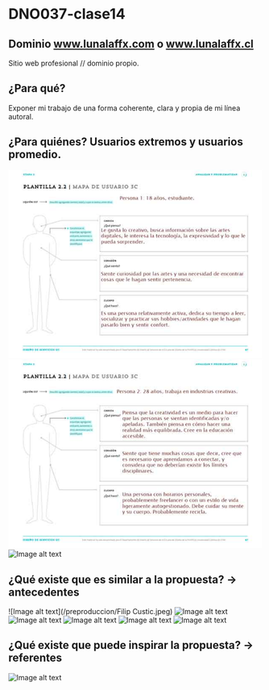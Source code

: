 # DNO037-clase14

## Dominio www.lunalaffx.com o www.lunalaffx.cl
Sitio web profesional // dominio propio.

## ¿Para qué?
Exponer mi trabajo de una forma coherente, clara y propia de mi línea autoral.

## ¿Para quiénes? Usuarios extremos y usuarios promedio.
![Image alt text](/preproduccion/persona1.jpg)
![Image alt text](/preproduccion/persona2.jpg)
![Image alt text](/path/to/img.jpg)

## ¿Qué existe que es similar a la propuesta? → antecedentes
![Image alt text](/preproduccion/Filip Custic.jpeg)
![Image alt text](/path/to/img.jpg)
![Image alt text](/path/to/img.jpg)
![Image alt text](/path/to/img.jpg)
![Image alt text](/path/to/img.jpg)
![Image alt text](/path/to/img.jpg)

## ¿Qué existe que puede inspirar la propuesta? → referentes 
![Image alt text](/path/to/img.jpg)
